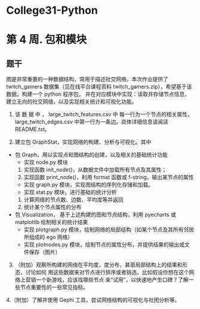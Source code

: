 # College31-Python

# 第 4 周. 包和模块

## 题干

图是非常重要的一种数据结构，常用于描述社交网络。本次作业提供了 twitch_gamers 数据集（见在线平台课程资料 twitch_gamers.zip），希望基于该数据，构建一个 python 程序包，
并在对应模块中实现：读取并存储节点信息，建立无向的社交网络，以及实现相关统计和可视化功能。

1. 该 数 据 中 ， large_twitch_features.csv 中 每一行为一个节点的相关属性，large_twitch_edges.csv 中第一行为一条边。具体详细信息请阅读 README.txt。

2. 建立包 GraphStat，实现网络的构建、分析与可视化。其中
 - 包 Graph，用以实现点和图结构的创建，以及相关的基础统计功能
    - 实现 node.py 模块
   1. 实现函数 init_node()，从数据文件中加载所有节点及其属性；
   2. 实现函数 print_node()，利用 format 函数或 f-string，输出某节点的属性
    - 实现 graph.py 模块，实现图结构的序列化存储和加载。
    - 实现 stat.py 模块，进行基础的统计分析
   1. 计算网络的节点数、边数、平均度等并返回
   2. 统计某个节点属性的分布
 - 包 Visualization， 基于上述构建的图和节点结构，利用 pyecharts 或 matplotlib 绘制相关的统计结果
    - 实现 plotgraph.py 模块，绘制网络的局部结构（如某个节点及其所有邻居所组成的 ego 网络）
    - 实现 plotnodes.py 模块，绘制节点的属性分布，并提供结果的输出或文件保存（图片）

3. （附加）观察所构建的网络在平均度，度分布，甚至局部结构上的结果和形态，讨论如何 用这些数据来对节点进行排序或者挑选，比如假设你想在这个网络上营销一个新游戏，应该找哪些节点
来“试用”，以快速地产生口碑？了解一些节点重要性的一些常见指标。 

4.（附加）了解并使用 Gephi 工具，尝试网络结构的可视化与社团分析等。
